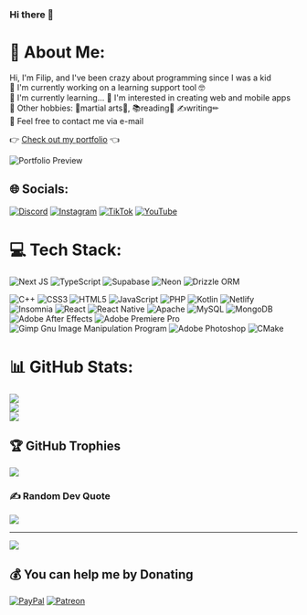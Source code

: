 ### Hi there 👋

# 💫 About Me:
Hi, I'm Filip, and I've been crazy about programming since I was a kid  
🔭 I'm currently working on a learning support tool 🤓  
🌱 I'm currently learning...
👀 I'm interested in creating web and mobile apps  
👻 Other hobbies: 🥋martial arts🥊, 📚reading📔 ✍writing✏  
💬 Feel free to contact me via e-mail  

👉 [Check out my portfolio](https://filszu.vercel.app/) 👈

![Portfolio Preview](https://filszu.vercel.app/images/og-image.png)

## 🌐 Socials:
[![Discord](https://img.shields.io/badge/Discord-%237289DA.svg?logo=discord&logoColor=white)](htttps://discord.gg/Filipp#2385)
[![Instagram](https://img.shields.io/badge/Instagram-%23E4405F.svg?logo=Instagram&logoColor=white)](https://instagram.com/@filip_kyokushin)
[![TikTok](https://img.shields.io/badge/TikTok-%23000000.svg?logo=TikTok&logoColor=white)](https://tiktok.com/@filszu)
[![YouTube](https://img.shields.io/badge/YouTube-%23FF0000.svg?logo=YouTube&logoColor=white)](https://youtube.com/c/filszu) 

# 💻 Tech Stack:
![Next JS](https://img.shields.io/badge/next.js-%23000000.svg?style=for-the-badge&logo=next.js&logoColor=white)
![TypeScript](https://img.shields.io/badge/typescript-%23007ACC.svg?style=for-the-badge&logo=typescript&logoColor=white)
![Supabase](https://img.shields.io/badge/supabase-3ECF8E?style=for-the-badge&logo=supabase&logoColor=white)
![Neon](https://img.shields.io/badge/NeonDB-1D3557.svg?style=for-the-badge&logo=postgresql&logoColor=white)
![Drizzle ORM](https://img.shields.io/badge/Drizzle%20ORM-8B5CF6.svg?style=for-the-badge)

![C++](https://img.shields.io/badge/c++-%2300599C.svg?style=for-the-badge&logo=c%2B%2B&logoColor=white)
![CSS3](https://img.shields.io/badge/css3-%231572B6.svg?style=for-the-badge&logo=css3&logoColor=white)
![HTML5](https://img.shields.io/badge/html5-%23E34F26.svg?style=for-the-badge&logo=html5&logoColor=white)
![JavaScript](https://img.shields.io/badge/javascript-%23323330.svg?style=for-the-badge&logo=javascript&logoColor=%23F7DF1E)
![PHP](https://img.shields.io/badge/php-%23777BB4.svg?style=for-the-badge&logo=php&logoColor=white)
![Kotlin](https://img.shields.io/badge/kotlin-%230095D5.svg?style=for-the-badge&logo=kotlin&logoColor=white)
![Netlify](https://img.shields.io/badge/netlify-%23000000.svg?style=for-the-badge&logo=netlify&logoColor=#00C7B7)
![Insomnia](https://img.shields.io/badge/Insomnia-black?style=for-the-badge&logo=insomnia&logoColor=5849BE)
![React](https://img.shields.io/badge/react-%2320232a.svg?style=for-the-badge&logo=react&logoColor=%2361DAFB)
![React Native](https://img.shields.io/badge/react_native-%2320232a.svg?style=for-the-badge&logo=react&logoColor=%2361DAFB)
![Apache](https://img.shields.io/badge/apache-%23D42029.svg?style=for-the-badge&logo=apache&logoColor=white)
![MySQL](https://img.shields.io/badge/mysql-%2300f.svg?style=for-the-badge&logo=mysql&logoColor=white)
![MongoDB](https://img.shields.io/badge/MongoDB-%234ea94b.svg?style=for-the-badge&logo=mongodb&logoColor=white)
![Adobe After Effects](https://img.shields.io/badge/Adobe%20After%20Effects-9999FF.svg?style=for-the-badge&logo=Adobe%20After%20Effects&logoColor=white)
![Adobe Premiere Pro](https://img.shields.io/badge/Adobe%20Premiere%20Pro-9999FF.svg?style=for-the-badge&logo=Adobe%20Premiere%20Pro&logoColor=white)
![Gimp Gnu Image Manipulation Program](https://img.shields.io/badge/Gimp-657D8B?style=for-the-badge&logo=gimp&logoColor=FFFFFF)
![Adobe Photoshop](https://img.shields.io/badge/adobephotoshop-%2331A8FF.svg?style=for-the-badge&logo=adobephotoshop&logoColor=white)
![CMake](https://img.shields.io/badge/CMake-%23008FBA.svg?style=for-the-badge&logo=cmake&logoColor=white)

# 📊 GitHub Stats:
![](https://github-readme-stats.vercel.app/api?username=Filszu&theme=dark&hide_border=false&include_all_commits=false&count_private=false)<br/>
![](https://github-readme-streak-stats.herokuapp.com/?user=Filszu&theme=dark&hide_border=false)<br/>
![](https://github-readme-stats.vercel.app/api/top-langs/?username=Filszu&theme=dark&hide_border=false&include_all_commits=false&count_private=false&layout=compact)

## 🏆 GitHub Trophies
![](https://github-profile-trophy.vercel.app/?username=Filszu&theme=radical&no-frame=false&no-bg=false&margin-w=4)

### ✍️ Random Dev Quote
![](https://quotes-github-readme.vercel.app/api?type=horizontal&theme=radical)

---
[![](https://visitcount.itsvg.in/api?id=Filszu&icon=0&color=0)](https://visitcount.itsvg.in)

## 💰 You can help me by Donating
[![PayPal](https://img.shields.io/badge/PayPal-00457C?style=for-the-badge&logo=paypal&logoColor=white)](https://paypal.me/filszu)
[![Patreon](https://img.shields.io/badge/Patreon-F96854?style=for-the-badge&logo=patreon&logoColor=white)](https://patreon.com/filszu)
